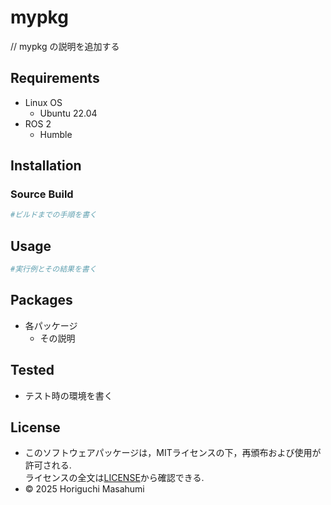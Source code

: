 # mypkg
// mypkg の説明を追加する

## Requirements

- Linux OS
  - Ubuntu 22.04 
- ROS 2
  - Humble

## Installation 
### Source Build
```sh
#ビルドまでの手順を書く
```
## Usage
```sh
#実行例とその結果を書く
```
## Packages
- 各パッケージ
  - その説明

## Tested
- テスト時の環境を書く

## License
- このソフトウェアパッケージは，MITライセンスの下，再頒布および使用が許可される. \
ライセンスの全文は[LICENSE](https://github.com/HorigutiStudent/mypkg/tree/dev?tab=License-1-ov-file)から確認できる.
- © 2025 Horiguchi Masahumi 